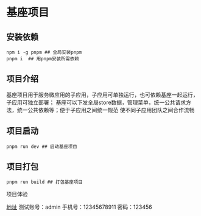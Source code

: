 # 基座项目

## 安装依赖

```shell
npm i -g pnpm ## 全局安装pnpm
pnpm i  ## 用pnpm安装所需依赖
```

## 项目介绍

基座项目用于服务微应用的子应用，子应用可单独运行，也可依赖基座一起运行，子应用可独立部署；
基座可以下发全局store数据，管理菜单，统一公共请求方法，统一公共依赖等；便于子应用之间统一规范
使不同子应用团队之间合作流畅

## 项目启动

```shell
pnpm run dev ## 启动基座项目
```

## 项目打包

```shell
pnpm run build ## 打包基座项目
```

项目体验

[地址](http://47.97.210.29:8002)
测试账号：admin
手机号：12345678911
密码：123456
